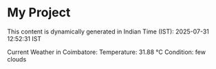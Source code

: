 # My Project

This content is dynamically generated in Indian Time (IST): 2025-07-31 12:52:31 IST


Current Weather in Coimbatore:
Temperature: 31.88 °C
Condition: few clouds
